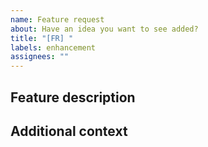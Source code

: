 ```yaml
---
name: Feature request
about: Have an idea you want to see added?
title: "[FR] "
labels: enhancement
assignees: ""
---
```


## Feature description

<!-- ENTER FEATURE DESCRIPTION -->

## Additional context

<!-- ENTER ADDITIONAL CONTEXT YOU'D LIKE TO PROVIDE -->
